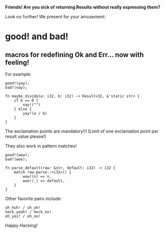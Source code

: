 **Friends! Are you sick of returning Results without really expressing them?**

Look no further! We present for your amusement:

# good! and bad!
## macros for redefining Ok and Err... now with feeling!

For example:

```
good!(yay);
bad!(nay);

fn maybe_divide(a: i32, b: i32) -> Result<32, &'static str> {
    if b == 0 {
        nay!("")
    } else {
        yay!(a / b)
    }
}
```
The exclamation points are mandatory!!! (Limit of one exclamation point per result value please!)

They also work in pattern matches!

```
good!(wow);
bad!(woe);

fn parse_default(raw: &str, default: i32) -> i32 {
    match raw.parse::<i32>() {
        wow!(n) => n,
        woe!(_) => default,
    }
}
```

Other favorite pairs include:
```
uh_huh! / uh_uh!
heck_yeah! / heck_no!
oh_yes! / oh_no!
```

Happy Hacking!
